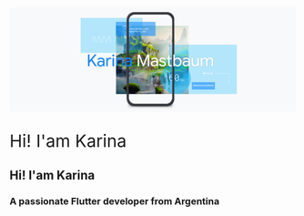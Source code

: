 <img src="https://raw.githubusercontent.com/KarinaMastbaum/karinamastbaum/main/portada-github.png" alt="Welcome to my GitHub">


<p style="font-size:30px" "font-weight:bold>Hi! I'am Karina</p>
<h2>Hi! I'am Karina</h2>
                           
<h3>A passionate Flutter developer from Argentina</h3>                          
<!--
**KarinaMastbaum/karinamastbaum** is a ✨ _special_ ✨ repository because its `README.md` (this file) appears on your GitHub profile.

Here are some ideas to get you started:

- 🔭 I’m currently working on ...
- 🌱 I’m currently learning ...
- 👯 I’m looking to collaborate on ...
- 🤔 I’m looking for help with ...
- 💬 Ask me about ...
- 📫 How to reach me: ...
- 😄 Pronouns: ...
- ⚡ Fun fact: ...
-->
